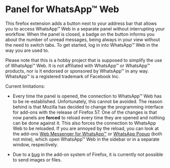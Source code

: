 # Panel for WhatsApp™ Web

This firefox extension adds a button next to your address bar that allows you
to access WhatsApp™ Web in a separate panel without interrupting your workflow.
When the panel is closed, a badge on the button informs you about the number of
unread messages, being always in your view without the need to switch tabs.
To get started, log in into WhatsApp™ Web in the way you are used to.

Please note that this is a hobby project that is supposed to simplify the use of
WhatsApp™ Web. It is not affiliated with WhatsApp™ or WhatsApp™ products, nor is
it endorsed or sponsored by WhatsApp™ in any way. WhatsApp™ is a registered
trademark of Facebook Inc.

Current limitations:

* Every time the panel is opened, the connection to WhatsApp™ Web has to be
re-established. Unfortunately, this cannot be avoided. The reason behind is that
Mozilla has decided to change the programming interface for add-ons with the
release of Firefox 57. One of the changes is that now panels are **forced** to
reload every time they are opened and nothing can be done against it. This also
forces the connection to WhatsApp Web to be reloaded. If you are annoyed by the
reload, you can look at the add-ons
[Web Messenger for WhatsApp™](https://addons.mozilla.org/de/firefox/addon/whatsapp-web-messenger/)
or [WhatsApp Popup](https://addons.mozilla.org/de/firefox/addon/whatsapp-popup/)
(both not mine), which open WhatsApp™ Web in the sidebar or in a separate window,
respectively.

* Due to a [bug](https://bugzilla.mozilla.org/show_bug.cgi?id=1292701) in the
add-on system of Firefox, it is currently not possible to send images or files.
